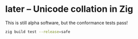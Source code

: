 # later – Unicode collation in Zig

This is still alpha software, but the conformance tests pass!

```sh
zig build test --release=safe
```
